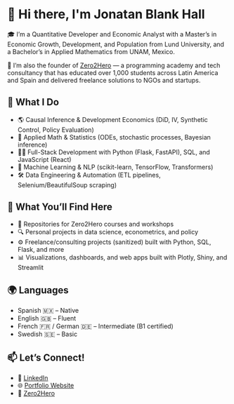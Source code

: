 # 👋 Hi there, I'm Jonatan Blank Hall

🎓 I’m a Quantitative Developer and Economic Analyst with a Master’s in Economic Growth, Development, and Population from Lund University, and a Bachelor’s in Applied Mathematics from UNAM, Mexico.

🚀 I’m also the founder of [Zero2Hero](https://www.zero2hero.lat) — a programming academy and tech consultancy that has educated over 1,000 students across Latin America and Spain and delivered freelance solutions to NGOs and startups.

## 🧠 What I Do

- 🌎 Causal Inference & Development Economics (DiD, IV, Synthetic Control, Policy Evaluation)
- 🧮 Applied Math & Statistics (ODEs, stochastic processes, Bayesian inference)
- 🧑‍💻 Full-Stack Development with Python (Flask, FastAPI), SQL, and JavaScript (React)
- 🤖 Machine Learning & NLP (scikit-learn, TensorFlow, Transformers)
- 🛠️ Data Engineering & Automation (ETL pipelines, Selenium/BeautifulSoup scraping)

## 📁 What You’ll Find Here

- 🏫 Repositories for Zero2Hero courses and workshops
- 🔍 Personal projects in data science, econometrics, and policy
- ⚙️ Freelance/consulting projects (sanitized) built with Python, SQL, Flask, and more
- 📊 Visualizations, dashboards, and web apps built with Plotly, Shiny, and Streamlit

## 🌍 Languages

- Spanish 🇲🇽 – Native  
- English 🇬🇧 – Fluent  
- French 🇫🇷 / German 🇩🇪 – Intermediate (B1 certified)  
- Swedish 🇸🇪 – Basic

## 📫 Let’s Connect!

- 💼 [LinkedIn](https://www.linkedin.com/in/blankhall-jonatan)
- 🌐 [Portfolio Website](https://www.blankhall.com)
- 🧠 [Zero2Hero](https://www.zero2hero.lat)
